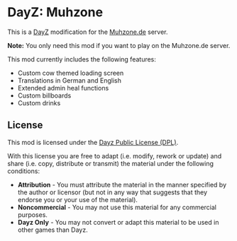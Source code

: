 # DayZ: Muhzone

This is a [DayZ][1] modification for the [Muhzone.de][2] server.

**Note:** You only need this mod if you want to play on the Muhzone.de server.

This mod currently includes the following features:

- Custom cow themed loading screen
- Translations in German and English
- Extended admin heal functions
- Custom billboards
- Custom drinks

## License

This mod is licensed under the [Dayz Public License (DPL)][3].

With this license you are free to adapt (i.e. modify, rework or update) and share (i.e. copy, 
distribute or transmit) the material under the following conditions:

* **Attribution** - You must attribute the material in the manner specified by the author or licensor
  (but not in any way that suggests that they endorse you or your use of the material).
* **Noncommercial** - You may not use this material for any commercial purposes.
* **Dayz Only** - You may not convert or adapt this material to be used in other games than Dayz.

[1]: https://dayz.com/
[2]: https://muhzone.de/
[3]: LICENSE.pdf
